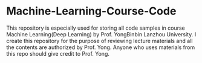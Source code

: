 # Machine-Learning-Course-Code
This repository is especially used for storing all code samples in course Machine Learning(Deep Learning) by Prof. YongBinbin Lanzhou University.
I create this repository for the purpose of reviewing lecture materials and all the contents are authorized by Prof. Yong.
Anyone who uses materials from this repo should give credit to Prof. Yong.
